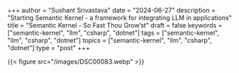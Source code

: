+++
author = "Sushant Srivastava"
date = "2024-06-27"
description = "Starting Semantic Kernel - a framework for integrating LLM in applications"
title = "Semantic Kernel - So Fast Thou Grow’st"
draft = false
keywords = ["semantic-kernel", "llm", "csharp", "dotnet"]
tags = ["semantic-kernel", "llm", "csharp", "dotnet"]
topics = ["semantic-kernel", "llm", "csharp", "dotnet"]
type = "post"
+++

{{< figure src="/images/DSC00083.webp" >}}
